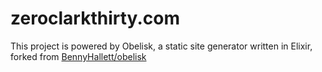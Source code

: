 zeroclarkthirty.com
===

This project is powered by Obelisk, a static site generator written in Elixir, forked from
[BennyHallett/obelisk](https://github.com/BennyHallett/obelisk)
